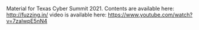 Material for Texas Cyber Summit 2021.
Contents are available here: http://fuzzing.in/
video is available here: https://www.youtube.com/watch?v=7zalwpE5nN4
